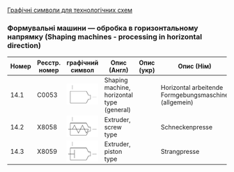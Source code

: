 [Графічні символи для технологічних схем](symbols.md)

### Формувальні машини — обробка в горизонтальному напрямку (Shaping machines - processing in horizontal direction)

| Номер | Реєстр. номер | графічний символ                                             | Опис (Англ)                                | Опис (укр) | Опис (Нім)                                            |
| ----- | ------------- | ------------------------------------------------------------ | ------------------------------------------ | ---------- | ----------------------------------------------------- |
| 14.1  | C0053         | ![Horizontal arbeitende Formgebungsmaschine (allgemein)](media/Shaping_machine_horizontal_type_(general).png) | Shaping machine, horizontal type (general) |            | Horizontal arbeitende Formgebungsmaschine (allgemein) |
| 14.2  | X8058         | ![Schneckenpresse](media/Extruder_screw_type.png)            | Extruder, screw type                       |            | Schneckenpresse                                       |
| 14.3  | X8059         | ![Strangpresse](media/Extruder_piston_type.png)              | Extruder, piston type                      |            | Strangpresse                                          |